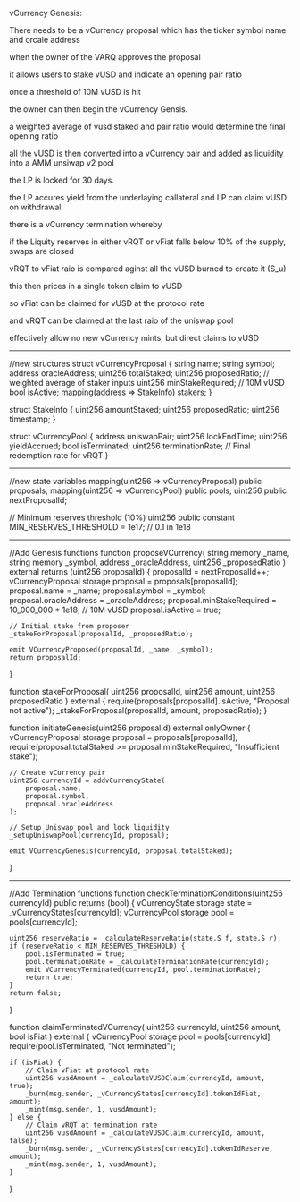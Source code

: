 vCurrency Genesis:

There needs to be a vCurrency proposal which has the ticker symbol name and orcale address

when the owner of the VARQ approves the proposal

it allows users to stake vUSD and indicate an opening pair ratio

once a threshold of 10M vUSD is hit

the owner can then begin the vCurrency Gensis.

a weighted average of vusd staked and pair ratio would determine the final opening ratio

all the vUSD is then converted into a vCurrency pair and added as liquidity into a AMM unsiwap v2 pool

the LP is locked for 30 days.

the LP accures yield from the underlaying callateral and LP can claim vUSD on withdrawal.

there is a vCurrency termination whereby

if the Liquity reserves in either vRQT or vFiat falls below 10% of the supply, swaps are closed

vRQT to vFiat raio is compared aginst all the vUSD burned to create it (S_u)

this then prices in a single token claim to vUSD

so vFiat can be claimed for vUSD at the protocol rate

and vRQT can be claimed at the last raio of the uniswap pool

effectively allow no new vCurrency mints, but direct claims to vUSD

---

//new structures
struct vCurrencyProposal {
string name;
string symbol;
address oracleAddress;
uint256 totalStaked;
uint256 proposedRatio; // weighted average of staker inputs
uint256 minStakeRequired; // 10M vUSD
bool isActive;
mapping(address => StakeInfo) stakers;
}

struct StakeInfo {
uint256 amountStaked;
uint256 proposedRatio;
uint256 timestamp;
}

struct vCurrencyPool {
address uniswapPair;
uint256 lockEndTime;
uint256 yieldAccrued;
bool isTerminated;
uint256 terminationRate; // Final redemption rate for vRQT
}

---

//new state variables
mapping(uint256 => vCurrencyProposal) public proposals;
mapping(uint256 => vCurrencyPool) public pools;
uint256 public nextProposalId;

// Minimum reserves threshold (10%)
uint256 public constant MIN_RESERVES_THRESHOLD = 1e17; // 0.1 in 1e18

---

//Add Genesis functions
function proposeVCurrency(
string memory \_name,
string memory \_symbol,
address \_oracleAddress,
uint256 \_proposedRatio
) external returns (uint256 proposalId) {
proposalId = nextProposalId++;
vCurrencyProposal storage proposal = proposals[proposalId];
proposal.name = \_name;
proposal.symbol = \_symbol;
proposal.oracleAddress = \_oracleAddress;
proposal.minStakeRequired = 10_000_000 \* 1e18; // 10M vUSD
proposal.isActive = true;

    // Initial stake from proposer
    _stakeForProposal(proposalId, _proposedRatio);

    emit VCurrencyProposed(proposalId, _name, _symbol);
    return proposalId;

}

function stakeForProposal(
uint256 proposalId,
uint256 amount,
uint256 proposedRatio
) external {
require(proposals[proposalId].isActive, "Proposal not active");
\_stakeForProposal(proposalId, amount, proposedRatio);
}

function initiateGenesis(uint256 proposalId) external onlyOwner {
vCurrencyProposal storage proposal = proposals[proposalId];
require(proposal.totalStaked >= proposal.minStakeRequired, "Insufficient stake");

    // Create vCurrency pair
    uint256 currencyId = addvCurrencyState(
        proposal.name,
        proposal.symbol,
        proposal.oracleAddress
    );

    // Setup Uniswap pool and lock liquidity
    _setupUniswapPool(currencyId, proposal);

    emit VCurrencyGenesis(currencyId, proposal.totalStaked);

}

---

//Add Termination functions
function checkTerminationConditions(uint256 currencyId) public returns (bool) {
vCurrencyState storage state = \_vCurrencyStates[currencyId];
vCurrencyPool storage pool = pools[currencyId];

    uint256 reserveRatio = _calculateReserveRatio(state.S_f, state.S_r);
    if (reserveRatio < MIN_RESERVES_THRESHOLD) {
        pool.isTerminated = true;
        pool.terminationRate = _calculateTerminationRate(currencyId);
        emit VCurrencyTerminated(currencyId, pool.terminationRate);
        return true;
    }
    return false;

}

function claimTerminatedVCurrency(
uint256 currencyId,
uint256 amount,
bool isFiat
) external {
vCurrencyPool storage pool = pools[currencyId];
require(pool.isTerminated, "Not terminated");

    if (isFiat) {
        // Claim vFiat at protocol rate
        uint256 vusdAmount = _calculateVUSDClaim(currencyId, amount, true);
        _burn(msg.sender, _vCurrencyStates[currencyId].tokenIdFiat, amount);
        _mint(msg.sender, 1, vusdAmount);
    } else {
        // Claim vRQT at termination rate
        uint256 vusdAmount = _calculateVUSDClaim(currencyId, amount, false);
        _burn(msg.sender, _vCurrencyStates[currencyId].tokenIdReserve, amount);
        _mint(msg.sender, 1, vusdAmount);
    }

}
